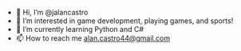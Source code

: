 - 👋 Hi, I’m @jalancastro
- 👀 I’m interested in game development, playing games, and sports!
- 🌱 I’m currently learning Python and C#
- 📫 How to reach me alan.castro44@gmail.com

<!---
jalancastro/jalancastro is a ✨ special ✨ repository because its `README.md` (this file) appears on your GitHub profile.
You can click the Preview link to take a look at your changes.
--->
